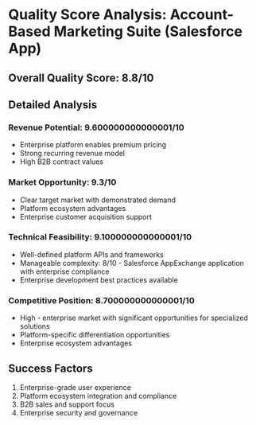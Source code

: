 # Quality Score Analysis: Account-Based Marketing Suite (Salesforce App)

## Overall Quality Score: 8.8/10

## Detailed Analysis

### Revenue Potential: 9.600000000000001/10
- Enterprise platform enables premium pricing
- Strong recurring revenue model
- High B2B contract values

### Market Opportunity: 9.3/10
- Clear target market with demonstrated demand
- Platform ecosystem advantages
- Enterprise customer acquisition support

### Technical Feasibility: 9.100000000000001/10
- Well-defined platform APIs and frameworks
- Manageable complexity: 8/10 - Salesforce AppExchange application with enterprise compliance
- Enterprise development best practices available

### Competitive Position: 8.700000000000001/10
- High - enterprise market with significant opportunities for specialized solutions
- Platform-specific differentiation opportunities
- Enterprise ecosystem advantages

## Success Factors
1. Enterprise-grade user experience
2. Platform ecosystem integration and compliance
3. B2B sales and support focus
4. Enterprise security and governance
